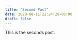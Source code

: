 ```yaml
---
title: "Second Post"
date: 2020-08-11T22:24:29-06:00
draft: false
---
```


This is the seconds post.
